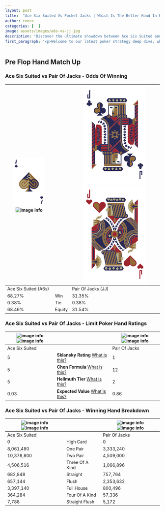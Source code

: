 ```yaml
---
layout: post
title:  "Ace Six Suited Vs Pocket Jacks | Which Is The Better Hand In Poker? A Complete Guide"
author: reece
categories: [  ]
image: assets/images/a6s-vs-jj.jpg
description: "Discover the ultimate showdown between Ace Six Suited and Pair Of Jacks in poker! Uncover the odds, strategies, and scenarios where one hand triumphs over the other. Get ready to up your poker game with this thrilling analysis."
first_paragraph: "<p>Welcome to our latest poker strategy deep dive, where we're pitting two distinct hands against each other in a high-stakes showdown: Ace Six Suited vs Pair Of Jacks.</p><p>In the dynamic world of poker, every decision counts, and knowing which hand holds the upper hand is key to your success at the table.</p><p>In this article, we'll dissect these two hands, explore the scenarios where one dominates the other, and equip you with the knowledge to make strategic choices that can tip the odds in your favor.</p><p>Get ready to unravel the intriguing dynamics of these poker hands and elevate your game to new heights.</p>"
---
```




[comment]: # (sp0)

## Pre Flop Hand Match Up

<div class="table hand-ratings" markdown="1"> 



### Ace Six Suited vs Pair Of Jacks - Odds Of Winning


    
| ![image info](assets/images/hand1/A.png) ![image info](assets/images/hand1/6s.png) |  | ![image info](assets/images/hand2/J.png) ![image info](assets/images/hand2/jo.png) |
| -------- | -------- | -------- |
| Ace Six Suited (A6s) |  | Pair Of Jacks (JJ) |
| 68.27% | Win | 31.35% |
| 0.38% | Tie | 0.38% |
| 68.46% | Equity | 31.54% |




[comment]: # (sp1)



### Ace Six Suited vs Pair Of Jacks - Limit Poker Hand Ratings


    
| ![image info](https://www.riverpairs.com/assets/images/hand1/A.png) ![image info](https://www.riverpairs.com/assets/images/hand1/6s.png) |  | ![image info](https://www.riverpairs.com/assets/images/hand2/J.png) ![image info](https://www.riverpairs.com/assets/images/hand2/jo.png) |
| -------- | -------- | -------- |
| Ace Six Suited |  | Pair Of Jacks |
| 5 | **Sklansky Rating** [What is this?](/sklansky-rating-explained) | 1 |
| 5 | **Chen Formula** [What is this?](/chen-formula-explained) | 12 |
| 5 | **Hellmuth Tier** [What is this?](/Hellmuth-tier-explained) | 2 |
| 0.03 | **Expected Value** [What is this?](/expected-value-explained) | 0.86 |




[comment]: # (sp2)



### Ace Six Suited vs Pair Of Jacks - Winning Hand Breakdown


    
| ![image info](https://www.riverpairs.com/assets/images/hand1/A.png) ![image info](https://www.riverpairs.com/assets/images/hand1/6s.png) |  | ![image info](https://www.riverpairs.com/assets/images/hand2/J.png) ![image info](https://www.riverpairs.com/assets/images/hand2/jo.png) |
| -------- | -------- | -------- |
| Ace Six Suited |  | Pair Of Jacks |
| 0 | High Card | 0 |
| 8,061,480 | One Pair | 3,333,240 |
| 10,378,800 | Two Pair | 4,509,000 |
| 4,506,516 | Three Of A Kind | 1,066,896 |
| 682,848 | Straight | 757,764 |
| 657,144 | Flush | 2,353,632 |
| 3,397,140 | Full House | 800,496 |
| 364,284 | Four Of A Kind | 57,336 |
| 7,788 | Straight Flush | 5,172 |




[comment]: # (sp3)



</div>

[comment]: # (sp4)



[comment]: # (sp5)

